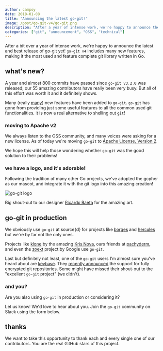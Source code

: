 ```yaml
---
author: campoy
date: 2018-01-08
title: "Announcing the latest go-git!"
image: /post/go-git-v4/go-git.png
description: "After a year of intense work, we're happy to announce the latest and best release of go-git ever. go-git v4 includes many new features, making it the most used and feature complete git library written in Go, and in use on production at companies like source{d} and keybase."
categories: ["git", "announcement", "OSS", "technical"]
---
```


After a bit over a year of intense work, we're happy to announce the
latest and best release of [go-git](https://github.com/src-d/go-git) yet!
`go-git v4` includes many new features, making it the most used and feature
complete git library written in Go.

## what's new?

A year and almost 800 commits have passed since `go-git v3.2.0` was released,
our 55 amazing contributors have really been very busy. But all of this effort
was worth it and it definitely shows.

Many (really [many](https://github.com/src-d/go-git/releases/tag/v4.0.0-rc1))
new features have been added to `go-git`. `go-git` has gone from providing
just some useful features to all the common used git functionalities.
It is now a real alternative to shelling out `git`!

### moving to Apache v2

We always listen to the OSS community, and many voices were asking for a new
license. As of today we're moving `go-git` to
[Apache License, Version 2](https://www.apache.org/licenses/LICENSE-2.0).

We hope this will help those wondering whether `go-git` was the good solution
to their problems!

### we have a logo, and it's adorable!

Following the tradition of many other Go projects, we've adopted the gopher as
our mascot, and integrate it with the git logo into this amazing creation!

![go-git logo](/post/go-git-v4/go-git-banner.png)

Big shout-out to our designer [Ricardo Baeta](https://github.com/ricardobaeta)
for the amazing art.

## go-git in production

We obviously use `go-git` at source{d} for projects like [borges](https://github.com/src-d/borges)
and [hercules](https://github.com/src-d/hercules) but we're by far not the only ones.

Projects like [klone](https://github.com/kris-nova/klone) by the amazing
[Kris Nova](https://twitter.com/Kris__Nova), ours friends at
[pachyderm](https://github.com/pachyderm/pachyderm), and even the
[zoekt](https://github.com/google/zoekt) project by Google use `go-git`.

Last but definitely not least, one of the `go-git` users I'm almost sure
you've heard about are [keybase](https://keybase.io).
They [recently announced](https://keybase.io/blog/encrypted-git-for-everyone)
the support for fully encrypted git repositories.
Some might have missed their shout-out to the "excellent `go-git` project" (we didn't).

### and you?

Are you also using `go-git` in production or considering it?

Let us know! We'd love to hear about you.
Join the `go-git` community on Slack using the form below.

## thanks

We want to take this opportunity to thank each and every single one of our contributors.
You are the real GitHub stars of this project.